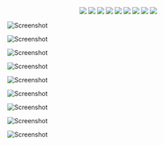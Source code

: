 <p align="center"> 
  <img src="https://github.com/MSkall/Models/blob/master/Maya/Car/murcI_persp_view.jpg">
  <img src="https://github.com/MSkall/Models/blob/master/Maya/Car/murci_back_view.jpg">
  <img src="https://github.com/MSkall/Models/blob/master/Maya/Car/murci_front_view.jpg">
  <img src="https://github.com/MSkall/Models/blob/master/Maya/Car/murci_persp_back_view.jpg">
  <img src="https://github.com/MSkall/Models/blob/master/Maya/Car/murci_side_view.jpg">
  <img src="https://github.com/MSkall/Models/blob/master/Maya/Car/murci_top_view.jpg">
  <img src="https://github.com/MSkall/Models/blob/master/Maya/Car/murcielago_scene1.jpg">
  <img src="https://github.com/MSkall/Models/blob/master/Maya/Car/UV_snapshot5.jpg">
  <img src="https://github.com/MSkall/Models/blob/master/Maya/Car/murcielago_texture.jpg">
</p>

![Screenshot](https://github.com/MSkall/Models/blob/master/Maya/Car/murcI_persp_view.jpg)

![Screenshot](https://github.com/MSkall/Models/blob/master/Maya/Car/murci_back_view.jpg)

![Screenshot](https://github.com/MSkall/Models/blob/master/Maya/Car/murci_front_view.jpg)

![Screenshot](https://github.com/MSkall/Models/blob/master/Maya/Car/murci_persp_back_view.jpg)

![Screenshot](https://github.com/MSkall/Models/blob/master/Maya/Car/murci_side_view.jpg)

![Screenshot](https://github.com/MSkall/Models/blob/master/Maya/Car/murci_top_view.jpg)

![Screenshot](https://github.com/MSkall/Models/blob/master/Maya/Car/murcielago_scene1.jpg)

![Screenshot](https://github.com/MSkall/Models/blob/master/Maya/Car/UV_snapshot5.jpg)

![Screenshot](https://github.com/MSkall/Models/blob/master/Maya/Car/murcielago_texture.jpg)

